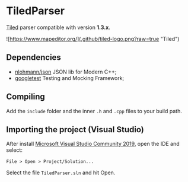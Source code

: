 # TiledParser

[Tiled](https://www.mapeditor.org/) parser compatible with version **1.3.x**.

![https://www.mapeditor.org/](.github/tiled-logo.png?raw=true "Tiled")

## Dependencies

- [nlohmann/json](https://github.com/nlohmann/json) JSON lib for Modern C++;
- [googletest](https://github.com/google/googletest) Testing and Mocking Framework;

## Compiling

Add the `include` folder and the inner `.h` and `.cpp` files to your build path.

## Importing the project (Visual Studio)

After install [Microsoft Visual Studio Community 2019](https://visualstudio.microsoft.com/downloads/), open the IDE and select:

```
File > Open > Project/Solution...
```

Select the file `TiledParser.sln` and hit Open.

